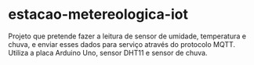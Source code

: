 # estacao-metereologica-iot

Projeto que pretende fazer a leitura de sensor de umidade,
temperatura e chuva, e enviar esses dados para serviço através do
protocolo MQTT. 
Utiliza a placa Arduino Uno, sensor DHT11 e sensor de chuva.
